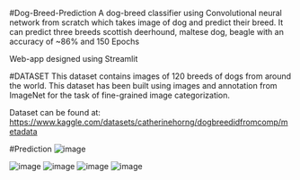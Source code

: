 #Dog-Breed-Prediction
A dog-breed classifier using Convolutional neural network from scratch which takes image of dog and predict their breed. It can predict three breeds scottish deerhound,
maltese dog, beagle with an accuracy of ~86% and 150 Epochs

Web-app designed using Streamlit


#DATASET
This dataset contains images of 120 breeds of dogs from around the world. This dataset has been built using images and annotation from ImageNet for the task of fine-grained image categorization.

Dataset can be found at:
https://www.kaggle.com/datasets/catherinehorng/dogbreedidfromcomp/metadata


#Prediction
![image](https://user-images.githubusercontent.com/54071169/179421552-29d80f66-34d4-4da7-8e75-544bea851910.png)

![image](https://user-images.githubusercontent.com/54071169/179421466-000c1f1d-c18c-4ab6-993b-d77228ec0a64.png)
![image](https://user-images.githubusercontent.com/54071169/179421486-38561432-0ee3-4212-b2da-5d90b1977a94.png)
![image](https://user-images.githubusercontent.com/54071169/179421503-91823bb6-f6a2-46e0-8c7b-cbc6eb394cc0.png)
![image](https://user-images.githubusercontent.com/54071169/179421513-b2430b39-ad7c-4108-ab32-9678332d91df.png)




